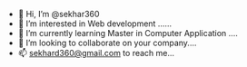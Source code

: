 - 👋 Hi, I’m @sekhar360
- 👀 I’m interested in  Web development ......
- 🌱 I’m currently learning  Master in Computer Application .... 
- 💞️ I’m looking to collaborate on your company....
- 📫 sekhard360@gmail.com to reach me...


<!---
sekhar360/sekhar360 is a ✨ special ✨ repository because its `README.md` (this file) appears on your GitHub profile.
You can click the Preview link to take a look at your changes.
--->
